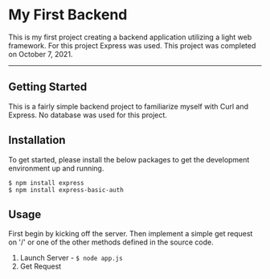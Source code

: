# My First Backend

This is my first project creating a backend application utilizing a light web framework. For this project Express was used.
This project was completed on October 7, 2021.

***

## Getting Started

This is a fairly simple backend project to familiarize myself with Curl and Express. No database was used for this project.


## Installation

To get started, please install the below packages to get the development environment up and running.

```
$ npm install express
$ npm install express-basic-auth
```

## Usage

First begin by kicking off the server. Then implement a simple get request on '/' or one of the other methods defined in the source code.

1. Launch Server - `$ node app.js`
2. Get Request